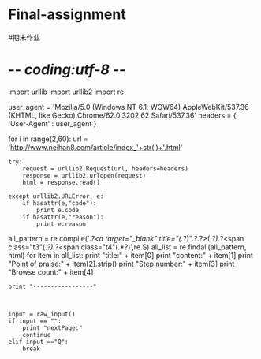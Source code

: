 # Final-assignment
#期末作业
# -*- coding:utf-8 -*-
import urllib
import urllib2
import re



user_agent = 'Mozilla/5.0 (Windows NT 6.1; WOW64) AppleWebKit/537.36 (KHTML, like Gecko) Chrome/62.0.3202.62 Safari/537.36'
headers = { 'User-Agent' : user_agent }

for i in range(2,60):
    url = 'http://www.neihan8.com/article/index_'+str(i)+'.html'



    try:
        request = urllib2.Request(url, headers=headers)
        response = urllib2.urlopen(request)
        html = response.read()

    except urllib2.URLError, e:
        if hasattr(e,"code"):
            print e.code
        if hasattr(e,"reason"):
            print e.reason
       

all_pattern = re.compile('<span>.*?<a target="_blank" title="(.*?)".*?<span class="t2">.*?>(.*?)</a>.*?<span class="t3"(.*?)</span>.*?<span class="t4"(.*?)</span>',re.S)
all_list = re.findall(all_pattern, html)
for item in all_list:
    print "title:" + item[0]
    print "content:" + item[1]
    print "Point of praise:" + item[2].strip()
    print "Step number:" + item[3]
    print "Browse count:" + item[4]
    
    
    print "-----------------"

    

    input = raw_input()
    if input == "":
        print "nextPage:"
        continue
    elif input =="Q":
        break
